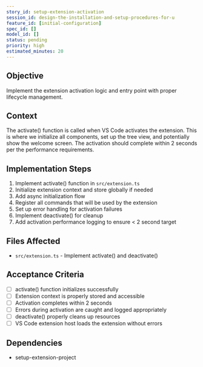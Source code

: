 ```yaml
---
story_id: setup-extension-activation
session_id: design-the-installation-and-setup-procedures-for-u
feature_id: [initial-configuration]
spec_id: []
model_id: []
status: pending
priority: high
estimated_minutes: 20
---
```


## Objective

Implement the extension activation logic and entry point with proper lifecycle management.

## Context

The activate() function is called when VS Code activates the extension. This is where we initialize all components, set up the tree view, and potentially show the welcome screen. The activation should complete within 2 seconds per the performance requirements.

## Implementation Steps

1. Implement activate() function in `src/extension.ts`
2. Initialize extension context and store globally if needed
3. Add async initialization flow
4. Register all commands that will be used by the extension
5. Set up error handling for activation failures
6. Implement deactivate() for cleanup
7. Add activation performance logging to ensure < 2 second target

## Files Affected

- `src/extension.ts` - Implement activate() and deactivate()

## Acceptance Criteria

- [ ] activate() function initializes successfully
- [ ] Extension context is properly stored and accessible
- [ ] Activation completes within 2 seconds
- [ ] Errors during activation are caught and logged appropriately
- [ ] deactivate() properly cleans up resources
- [ ] VS Code extension host loads the extension without errors

## Dependencies

- setup-extension-project

